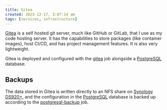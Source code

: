 ```yaml
---
title: Gitea
created: 2023-12-17, 3:07:14 am
tags: [services, infrastructure]
---
```


[Gitea](https://git.dbyte.xyz) is a self hosted git server, much like GitHub or GitLab, that I use as my code hosting server. It has the capabilities to store packages (like container images), host CI/CD, and has project management features. It is also very lightweight.

Gitea is deployed and configured with the [gitea](../jobs/gitea.hcl) job alongside a [PostgreSQL](PostgreSQL.md) database.

## Backups

The data stored in Gitea is written directly to an NFS share on [Synology DS920+](Synology%20DS920+.md), and the configuration in the [PostgreSQL](PostgreSQL.md) database is backed up according to the [postgresql-backup](../jobs/postgresql/postgresql-backup.hcl) job.
